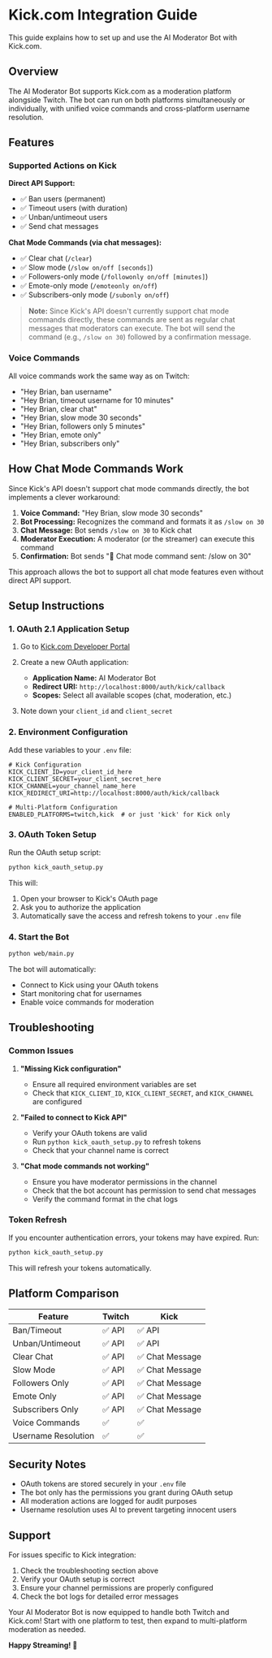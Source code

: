 # Kick.com Integration Guide

This guide explains how to set up and use the AI Moderator Bot with Kick.com.

## Overview

The AI Moderator Bot supports Kick.com as a moderation platform alongside Twitch. The bot can run on both platforms simultaneously or individually, with unified voice commands and cross-platform username resolution.

## Features

### Supported Actions on Kick

**Direct API Support:**
- ✅ Ban users (permanent)
- ✅ Timeout users (with duration)
- ✅ Unban/untimeout users
- ✅ Send chat messages

**Chat Mode Commands (via chat messages):**
- ✅ Clear chat (`/clear`)
- ✅ Slow mode (`/slow on/off [seconds]`)
- ✅ Followers-only mode (`/followonly on/off [minutes]`)
- ✅ Emote-only mode (`/emoteonly on/off`)
- ✅ Subscribers-only mode (`/subonly on/off`)

> **Note:** Since Kick's API doesn't currently support chat mode commands directly, these commands are sent as regular chat messages that moderators can execute. The bot will send the command (e.g., `/slow on 30`) followed by a confirmation message.

### Voice Commands

All voice commands work the same way as on Twitch:
- "Hey Brian, ban username"
- "Hey Brian, timeout username for 10 minutes"
- "Hey Brian, clear chat"
- "Hey Brian, slow mode 30 seconds"
- "Hey Brian, followers only 5 minutes"
- "Hey Brian, emote only"
- "Hey Brian, subscribers only"

## How Chat Mode Commands Work

Since Kick's API doesn't support chat mode commands directly, the bot implements a clever workaround:

1. **Voice Command:** "Hey Brian, slow mode 30 seconds"
2. **Bot Processing:** Recognizes the command and formats it as `/slow on 30`
3. **Chat Message:** Bot sends `/slow on 30` to Kick chat
4. **Moderator Execution:** A moderator (or the streamer) can execute this command
5. **Confirmation:** Bot sends "🤖 Chat mode command sent: /slow on 30"

This approach allows the bot to support all chat mode features even without direct API support.

## Setup Instructions

### 1. OAuth 2.1 Application Setup

1. Go to [Kick.com Developer Portal](https://kick.com/developer)
2. Create a new OAuth application:
   - **Application Name:** AI Moderator Bot
   - **Redirect URI:** `http://localhost:8000/auth/kick/callback`
   - **Scopes:** Select all available scopes (chat, moderation, etc.)

3. Note down your `client_id` and `client_secret`

### 2. Environment Configuration

Add these variables to your `.env` file:

```env
# Kick Configuration
KICK_CLIENT_ID=your_client_id_here
KICK_CLIENT_SECRET=your_client_secret_here
KICK_CHANNEL=your_channel_name_here
KICK_REDIRECT_URI=http://localhost:8000/auth/kick/callback

# Multi-Platform Configuration
ENABLED_PLATFORMS=twitch,kick  # or just 'kick' for Kick only
```

### 3. OAuth Token Setup

Run the OAuth setup script:

```bash
python kick_oauth_setup.py
```

This will:
1. Open your browser to Kick's OAuth page
2. Ask you to authorize the application
3. Automatically save the access and refresh tokens to your `.env` file

### 4. Start the Bot

```bash
python web/main.py
```

The bot will automatically:
- Connect to Kick using your OAuth tokens
- Start monitoring chat for usernames
- Enable voice commands for moderation

## Troubleshooting

### Common Issues

1. **"Missing Kick configuration"**
   - Ensure all required environment variables are set
   - Check that `KICK_CLIENT_ID`, `KICK_CLIENT_SECRET`, and `KICK_CHANNEL` are configured

2. **"Failed to connect to Kick API"**
   - Verify your OAuth tokens are valid
   - Run `python kick_oauth_setup.py` to refresh tokens
   - Check that your channel name is correct

3. **"Chat mode commands not working"**
   - Ensure you have moderator permissions in the channel
   - Check that the bot account has permission to send chat messages
   - Verify the command format in the chat logs

### Token Refresh

If you encounter authentication errors, your tokens may have expired. Run:

```bash
python kick_oauth_setup.py
```

This will refresh your tokens automatically.

## Platform Comparison

| Feature | Twitch | Kick |
|---------|--------|------|
| Ban/Timeout | ✅ API | ✅ API |
| Unban/Untimeout | ✅ API | ✅ API |
| Clear Chat | ✅ API | ✅ Chat Message |
| Slow Mode | ✅ API | ✅ Chat Message |
| Followers Only | ✅ API | ✅ Chat Message |
| Emote Only | ✅ API | ✅ Chat Message |
| Subscribers Only | ✅ API | ✅ Chat Message |
| Voice Commands | ✅ | ✅ |
| Username Resolution | ✅ | ✅ |

## Security Notes

- OAuth tokens are stored securely in your `.env` file
- The bot only has the permissions you grant during OAuth setup
- All moderation actions are logged for audit purposes
- Username resolution uses AI to prevent targeting innocent users

## Support

For issues specific to Kick integration:
1. Check the troubleshooting section above
2. Verify your OAuth setup is correct
3. Ensure your channel permissions are properly configured
4. Check the bot logs for detailed error messages

Your AI Moderator Bot is now equipped to handle both Twitch and Kick.com! Start with one platform to test, then expand to multi-platform moderation as needed.

**Happy Streaming! 🚀** 
